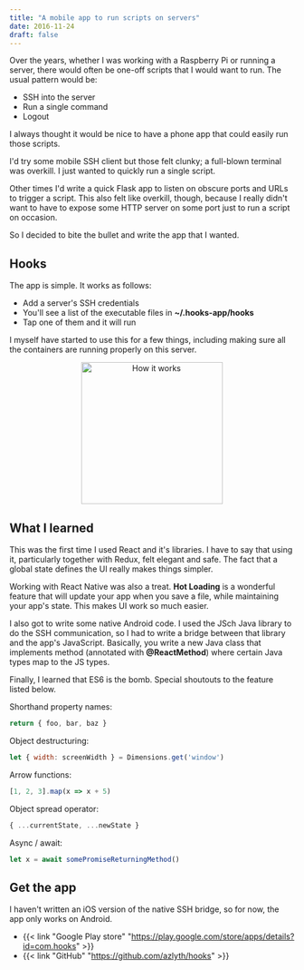 ```yaml
---
title: "A mobile app to run scripts on servers"
date: 2016-11-24
draft: false
---
```

Over the years, whether I was working with a Raspberry Pi or running a server, there would often be
one-off scripts that I would want to run. The usual pattern would be:

- SSH into the server
- Run a single command
- Logout

I always thought it would be nice to have a phone app that could easily run those scripts.

I'd try some mobile SSH client but those felt clunky; a full-blown terminal was overkill. I just
wanted to quickly run a single script.

Other times I'd write a quick Flask app to listen on obscure ports and URLs to trigger a script.
This also felt like overkill, though, because I really didn't want to have to expose some HTTP
server on some port just to run a script on occasion.

So I decided to bite the bullet and write the app that I wanted.

## Hooks

The app is simple. It works as follows:

- Add a server's SSH credentials
- You'll see a list of the executable files in **~/.hooks-app/hooks**
- Tap one of them and it will run

I myself have started to use this for a few things, including making sure all the containers are
running properly on this server.

<p align="center">
<img src="/content/images/2016/11/demo.gif" alt="How it works" style="width:250px;">
</p>

## What I learned

This was the first time I used React and it's libraries. I have to say that using it, particularly
together with Redux, felt elegant and safe. The fact that a global state defines the UI really
makes things simpler.

Working with React Native was also a treat. **Hot Loading** is a wonderful feature that will update
your app when you save a file, while maintaining your app's state. This makes UI work so much
easier.

I also got to write some native Android code. I used the JSch Java library to do the SSH
communication, so I had to write a bridge between that library and the app's JavaScript. Basically,
you write a new Java class that implements method (annotated with **@ReactMethod**) where certain
Java types map to the JS types.

Finally, I learned that ES6 is the bomb. Special shoutouts to the feature listed below.

Shorthand property names:

```js
return { foo, bar, baz }
```

Object destructuring:
```js
let { width: screenWidth } = Dimensions.get('window')
```

Arrow functions:
```js
[1, 2, 3].map(x => x + 5)
```

Object spread operator:
```js
{ ...currentState, ...newState }
```

Async / await:
```js
let x = await somePromiseReturningMethod()
```

## Get the app

I haven't written an iOS version of the native SSH bridge, so for now, the app only works on
Android.

- {{< link "Google Play store" "https://play.google.com/store/apps/details?id=com.hooks" >}}
- {{< link "GitHub" "https://github.com/azlyth/hooks" >}}
